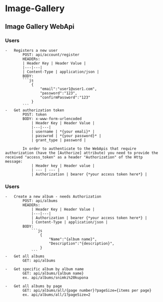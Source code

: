 # Image-Gallery

## Image Gallery WebApi

### Users

    -   Registers a new user
            POST: api/account/register
            HEADERs:
            | Header Key | Header Value |
            |---|---|
            | Content-Type | application/json |                
            BODY:
            ```js
                {
                    "email":"user1@user1.com",
                    "password":"123",
                    "confirmPassword":"123"
                }
            ```
    -   Get authorization token
            POST: token
            BODY: x-www-form-urlencoded
                | Header Key | Header Value |
                |---|---|
                | username | *{your emali}* |
                | passwrod | *{your password}* |
                | grant_type | password |
            
            In order to authenticate to the WebApis that require authorization (have the [Authorize] attribute) you need to provide the received "access_token" as a header "Authorization" of the Http message:
                | Header key | Header value |
                | --- | --- |
                | Authorization | bearer {*your access token here*} |

### Users
    
    -   Create a new album - needs Authorization
            POST: api/albums
            HEADERs:
                | Header Key | Header Value |
                |---|---|
                | Authorization | bearer {*your access token here*} |
                | Content-Type | application/json |
            BODY:
                ```js
                    {
                        "Name":"{album name}",
                        "Description":"{description}",
                    }
                ```
    -   Get all albums
            GET: api/albums 

    -   Get specific album by album name
            GET: api/albums/{album name}
            ex. api/albums/snimki%20kupona

    -   Get all albums by page
            GET: api/albums/all/{page number}?pageSize={items per page}
            ex. api/albums/all/1?pageSize=2